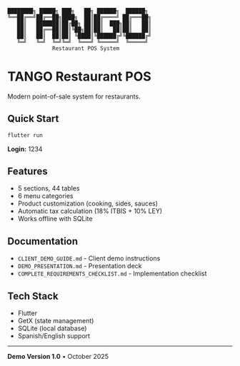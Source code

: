 ```
████████╗ █████╗ ███╗   ██╗ ██████╗  ██████╗ 
╚══██╔══╝██╔══██╗████╗  ██║██╔════╝ ██╔═══██╗
   ██║   ███████║██╔██╗ ██║██║  ███╗██║   ██║
   ██║   ██╔══██║██║╚██╗██║██║   ██║██║   ██║
   ██║   ██║  ██║██║ ╚████║╚██████╔╝╚██████╔╝
   ╚═╝   ╚═╝  ╚═╝╚═╝  ╚═══╝ ╚═════╝  ╚═════╝ 
              Restaurant POS System
```

# TANGO Restaurant POS

Modern point-of-sale system for restaurants.

## Quick Start

```bash
flutter run
```

**Login:** 1234

## Features

- 5 sections, 44 tables
- 6 menu categories
- Product customization (cooking, sides, sauces)
- Automatic tax calculation (18% ITBIS + 10% LEY)
- Works offline with SQLite

## Documentation

- `CLIENT_DEMO_GUIDE.md` - Client demo instructions
- `DEMO_PRESENTATION.md` - Presentation deck
- `COMPLETE_REQUIREMENTS_CHECKLIST.md` - Implementation checklist

## Tech Stack

- Flutter
- GetX (state management)
- SQLite (local database)
- Spanish/English support

---

**Demo Version 1.0** • October 2025
